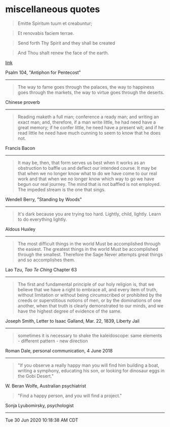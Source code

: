 # miscellaneous quotes

> Emitte Spiritum tuum et creabuntur;

> Et renovabis faciem terrae.

> Send forth Thy Spirit and they shall be created

> And Thou shalt renew the face of the earth.

[link](http://www1.cpdl.org/wiki/index.php/Emitte_spiritum_tuum)

Psalm 104, "Antiphon for Pentecost"

---

> The way to fame goes through the palaces,
> the way to happiness goes through the markets,
> the way to virtue goes through the deserts.

Chinese proverb

---

> Reading maketh a full man;
> conference a ready man;
> and writing an exact man;
> and, therefore, if a man write little, he had need have a great memory;
> if he confer little, he need have a present wit;
> and if he read little he need have much cunning to seem to know that he does not.

Francis Bacon

---

> It may be, then, that form serves us best
when it works as an obstruction to baffle us
and deflect our intended course.
It may be that when we no longer know what to do
we have come to our real work and that
when we no longer know which way to go
we have begun our real journey.
The mind that is not baffled is not employed.
The impeded stream is the one that sings.

Wendell Berry, "Standing by Woods"

---

> It's dark because you are trying too hard.
Lightly, child, lightly.
Learn to do everything lightly.

Aldous Huxley

---

> The most difficult things in the world
Must be accomplished through the easiest.
The greatest things in the world
Must be accomplished through the smallest.
Therefore the Sage
Never attempts great things and so accomplishes them.

Lao Tzu, _Tao Te Ching_ Chapter 63

---

> The first and fundamental principle of our holy religion is,
that we believe that we have a right to embrace all,
and every item of truth,
without limitation or
without being circumscribed or
prohibited by the creeds or
superstitious notions of men, or by the
dominations of one another,
when that truth is clearly demonstrated to our minds,
and we have the highest degree of evidence of the same.

Joseph Smith, Letter to Isaac Galland, Mar. 22, 1839, Liberty Jail

---

> sometimes it is necessary to shake the kaleidoscope: same elements - different pattern - new direction

Roman Dale, personal communication, 4 June 2018

---

>"If you observe a really happy man you will find him building a boat, writing a symphony, educating his son, or looking for dinosaur eggs in the Gobi Desert."

W. Beran Wolfe, Australian psychiatrist

>"Find a happy person, and you will find a project."

Sonja Lyubomirsky, psychologist

---
Tue 30 Jun 2020 10:18:38 AM CDT
